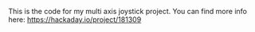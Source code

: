 This is the code for my multi axis joystick project.
You can find more info here: https://hackaday.io/project/181309
